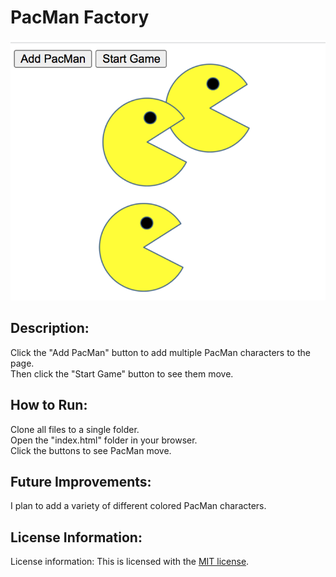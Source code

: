# PacMan Factory

<img src=./factory.png>

## Description:
<p> Click the "Add PacMan" button to add multiple PacMan characters to the page. <br> Then click the "Start Game" button to see them move. </p>

## How to Run:
<p> Clone all files to a single folder. <br> Open the "index.html" folder in your browser. <br> Click the buttons to see PacMan move. </p>

## Future Improvements:
<p> I plan to add a variety of different colored PacMan characters.</p>

## License Information:
License information: This is licensed with the [MIT license](https://github.com/khallockguede/PacMan-Factory/blob/main/LICENSE). 
